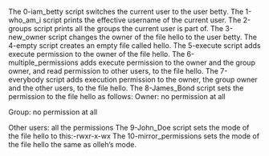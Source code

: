 The 0-iam_betty script switches the current user to the user betty.
The 1-who_am_i script  prints the effective username of the current user.
The 2-groups script prints all the groups the current user is part of.
The 3-new_owner script  changes the owner of the file hello to the user betty.
The 4-empty script  creates an empty file called hello.
The 5-execute script adds execute permission to the owner of the file hello.
The 6-multiple_permissions adds execute permission to the owner and the group owner, and read permission to other users, to the file hello.
The 7-everybody script adds execution permission to the owner, the group owner and the other users, to the file hello.
The 8-James_Bond script sets the permission to the file hello as follows:
Owner: no permission at all

Group: no permission at all

Other users: all the permissions
The 9-John_Doe script  sets the mode of the file hello to this:-rwxr-x-wx 
The 10-mirror_permissions sets the mode of the file hello the same as olleh’s mode.
